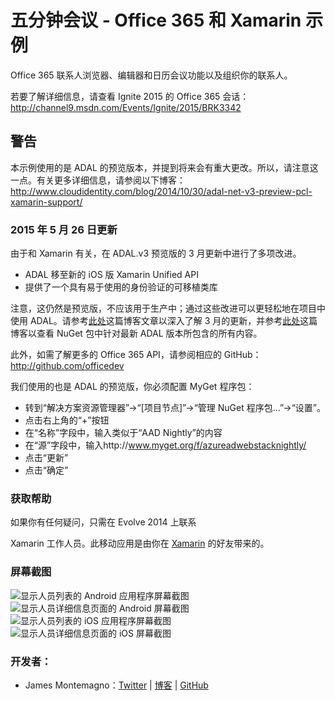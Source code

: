 五分钟会议 - Office 365 和 Xamarin 示例
=========================

Office 365 联系人浏览器、编辑器和日历会议功能以及组织你的联系人。

若要了解详细信息，请查看 Ignite 2015 的 Office 365 会话：http://channel9.msdn.com/Events/Ignite/2015/BRK3342

## 警告
本示例使用的是 ADAL 的预览版本，并提到将来会有重大更改。所以，请注意这一点。有关更多详细信息，请参阅以下博客：http://www.cloudidentity.com/blog/2014/10/30/adal-net-v3-preview-pcl-xamarin-support/

<h3>2015 年 5 月 26 日更新</h3>
由于和 Xamarin 有关，在 ADAL.v3 预览版的 3 月更新中进行了多项改进。 
<ul>
	<li>
		ADAL 移至新的 iOS 版 Xamarin Unified API
	</li>
	<li>
		提供了一个具有易于使用的身份验证的可移植类库
	</li>
</ul>
<p>

注意，这仍然是预览版，不应该用于生产中；通过这些改进可以更轻松地在项目中使用 ADAL。请参考[此处](http://www.cloudidentity.com/blog/2015/03/04/adal-v3-preview-march-refresh/)这篇博客文章以深入了解 3 月的更新，并参考[此处](https://www.nuget.org/packages/Microsoft.IdentityModel.Clients.ActiveDirectory/3.1.203031538-alpha)这篇博客以查看 NuGet 包中针对最新 ADAL 版本所包含的所有内容。

此外，如需了解更多的 Office 365 API，请参阅相应的 GitHub：http://github.com/officedev

我们使用的也是 ADAL 的预览版，你必须配置 MyGet 程序包：

* 转到“解决方案资源管理器”->“[项目节点]”->“管理 NuGet 程序包...”->“设置”。
* 点击右上角的“+”按钮
* 在“名称”字段中，输入类似于“AAD Nightly”的内容
* 在“源”字段中，输入http://www.myget.org/f/azureadwebstacknightly/
* 点击“更新”
* 点击“确定”


### 获取帮助

如果你有任何疑问，只需在 Evolve 2014 上联系

Xamarin 工作人员。此移动应用是由你在 [Xamarin](http://www.xamarin.com/) 的好友带来的。

### 屏幕截图

![显示人员列表的 Android 应用程序屏幕截图](Screenshots/android1.png) ![显示人员详细信息页面的 Android 屏幕截图](Screenshots/android2.png)
![显示人员列表的 iOS 应用程序屏幕截图](Screenshots/ios1.png) ![显示人员详细信息页面的 iOS 屏幕截图](Screenshots/ios2.png)

### 开发者：
- James Montemagno：[Twitter](http://www.twitter.com/jamesmontemagno) | [博客](http://motzcod.es) | [GitHub](http://www.github.com/jamesmontemagno)
